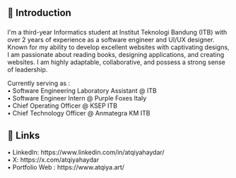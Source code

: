 <h2 align="left">💫 Introduction</h2>  

###

<p align="left">I'm a third-year Informatics student at Institut Teknologi Bandung (ITB) with over 2 years of experience as a software engineer and UI/UX designer. Known for my ability to develop excellent websites with captivating designs, I am passionate about reading books, designing applications, and creating websites. I am highly adaptable, collaborative, and possess a strong sense of leadership.</p>
<p align="left">Currently serving as : <br>
• Software Engineering Laboratory Assistant @ ITB <br>
• Software Engineer Intern @ Purple Foxes Italy <br>
• Chief Operating Officer @ KSEP ITB <br>
• Chief Technology Officer @ Anmategra KM ITB <br>
</p>

<h2 align="left">🌱 Links</h2>
<p>
• LinkedIn: https://www.linkedin.com/in/atqiyahaydar/ <br>
• X: https://x.com/atqiyahaydar <br>
• Portfolio Web : https://www.atqiya.art/ <br>
</p>

###
